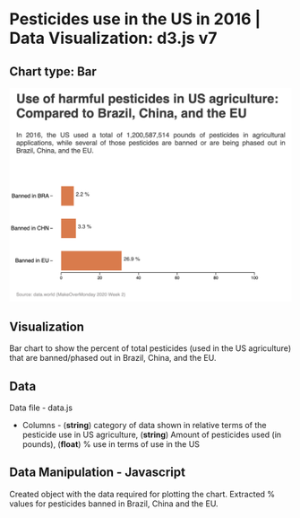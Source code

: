 # Pesticides use in the US in 2016 | Data Visualization: d3.js v7

## Chart type: Bar
<!-- DESCRIPTION/ -->

![US Agriculture Pesticides Use](USAgriculturePesticides.png)

## Visualization
<!-- DESCRIPTION/ -->
Bar chart to show the percent of total pesticides (used in the US agriculture) that are banned/phased out in Brazil, China, and the EU.

## Data
<!-- DESCRIPTION/ -->

Data file - data.js

- Columns - (**string**) category of data shown in relative terms of the pesticide use in US agriculture, (**string**) Amount of pesticides used (in pounds), (**float**) % use in terms of use in the US 

## Data Manipulation - Javascript
<!-- DESCRIPTION/ -->

Created object with the data required for plotting the chart. Extracted % values for pesticides banned in Brazil, China and the EU.
